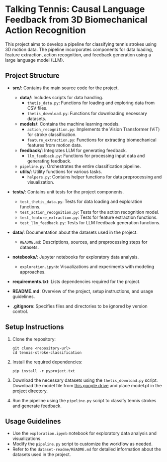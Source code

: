 # Talking Tennis: Causal Language Feedback from 3D Biomechanical Action Recognition

This project aims to develop a pipeline for classifying tennis strokes using 3D motion data. The pipeline incorporates components for data loading, feature extraction, action recognition, and feedback generation using a large language model (LLM).

## Project Structure

- **src/**: Contains the main source code for the project.
  - **data/**: Includes scripts for data handling.
    - `thetis_data.py`: Functions for loading and exploring data from CSV files.
    - `thetis_download.py`: Functions for downloading necessary datasets.
  - **models/**: Contains the machine learning models.
    - `action_recognition.py`: Implements the Vision Transformer (ViT) for stroke classification.
    - `feature_extraction.py`: Functions for extracting biomechanical features from motion data.
  - **feedback/**: Integrates LLM for generating feedback.
    - `llm_feedback.py`: Functions for processing input data and generating feedback.
  - `pipeline.py`: Orchestrates the entire classification pipeline.
  - **utils/**: Utility functions for various tasks.
    - `helpers.py`: Contains helper functions for data preprocessing and visualization.

- **tests/**: Contains unit tests for the project components.
  - `test_thetis_data.py`: Tests for data loading and exploration functions.
  - `test_action_recognition.py`: Tests for the action recognition model.
  - `test_feature_extraction.py`: Tests for feature extraction functions.
  - `test_llm_feedback.py`: Tests for LLM feedback generation functions.

- **data/**: Documentation about the datasets used in the project.
  - `README.md`: Descriptions, sources, and preprocessing steps for datasets.

- **notebooks/**: Jupyter notebooks for exploratory data analysis.
  - `exploration.ipynb`: Visualizations and experiments with modeling approaches.

- **requirements.txt**: Lists dependencies required for the project.

- **README.md**: Overview of the project, setup instructions, and usage guidelines.

- **.gitignore**: Specifies files and directories to be ignored by version control.

## Setup Instructions

1. Clone the repository:
   ```
   git clone <repository-url>
   cd tennis-stroke-classification
   ```

2. Install the required dependencies:
   ```
   pip install -r pyproject.txt
   ```
   

3. Download the necessary datasets using the `thetis_download.py` script. Download the model file from [this google drive](https://drive.google.com/drive/folders/1g345rC3bImH04ZnDhoBwHOTYlUCbCC2c?usp=sharing) and place model.pt in the project directory.

4. Run the pipeline using the `pipeline.py` script to classify tennis strokes and generate feedback.

## Usage Guidelines

- Use the `exploration.ipynb` notebook for exploratory data analysis and visualizations.
- Modify the `pipeline.py` script to customize the workflow as needed.
- Refer to the `dataset-readme/README.md` for detailed information about the datasets used in the project.
